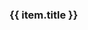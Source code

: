 <!-- <template> -->
  <div v-for="(item, i) in linkList"
       :key="i">
    <h3>{{ item.title }}</h3>
    <div>
      <card :defaultValue="item.children" />
    </div>
  </div>
<!-- </template> -->

  <script setup>
import { ref } from 'vue'

const linkList = ref([])

linkList.value = [
  {
    title: '目录',
    children: [{ "title": "20220904-091108", "link": "./20220904-091108.html" }, { "title": "20220905-000059", "link": "./20220905-000059.html" }, { "title": "20220905-091352", "link": "./20220905-091352.html" }, { "title": "20220906-090829", "link": "./20220906-090829.html" }, { "title": "20220907-090633", "link": "./20220907-090633.html" }, { "title": "20220908-091906", "link": "./20220908-091906.html" }, { "title": "20220909-090908", "link": "./20220909-090908.html" }, { "title": "20220910-091052", "link": "./20220910-091052.html" }, { "title": "20220911-091102", "link": "./20220911-091102.html" }, { "title": "20220912-092342", "link": "./20220912-092342.html" }, { "title": "20220913-091603", "link": "./20220913-091603.html" }, { "title": "20220914-090904", "link": "./20220914-090904.html" }, { "title": "20220915-090854", "link": "./20220915-090854.html" }, { "title": "20220916-091035", "link": "./20220916-091035.html" }, { "title": "20220917-091032", "link": "./20220917-091032.html" }, { "title": "20220918-090835", "link": "./20220918-090835.html" }, { "title": "20220919-093110", "link": "./20220919-093110.html" }, { "title": "20220920-091533", "link": "./20220920-091533.html" }, { "title": "20220921-091520", "link": "./20220921-091520.html" }, { "title": "20220922-091139", "link": "./20220922-091139.html" }, { "title": "20220923-091036", "link": "./20220923-091036.html" }, { "title": "20220924-091126", "link": "./20220924-091126.html" }, { "title": "20220925-093007", "link": "./20220925-093007.html" }, { "title": "20220926-091329", "link": "./20220926-091329.html" }, { "title": "20220927-091524", "link": "./20220927-091524.html" },]
  }
]
  </script>